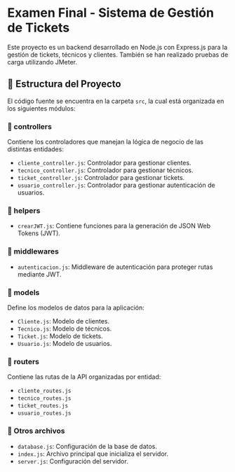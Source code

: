 # Examen Final - Sistema de Gestión de Tickets

Este proyecto es un backend desarrollado en Node.js con Express.js para la gestión de tickets, técnicos y clientes. También se han realizado pruebas de carga utilizando JMeter.

## 📂 Estructura del Proyecto

El código fuente se encuentra en la carpeta `src`, la cual está organizada en los siguientes módulos:

### 📁 controllers
Contiene los controladores que manejan la lógica de negocio de las distintas entidades:
- `cliente_controller.js`: Controlador para gestionar clientes.
- `tecnico_controller.js`: Controlador para gestionar técnicos.
- `ticket_controller.js`: Controlador para gestionar tickets.
- `usuario_controller.js`: Controlador para gestionar autenticación de usuarios.

### 📁 helpers
- `crearJWT.js`: Contiene funciones para la generación de JSON Web Tokens (JWT).

### 📁 middlewares
- `autenticacion.js`: Middleware de autenticación para proteger rutas mediante JWT.

### 📁 models
Define los modelos de datos para la aplicación:
- `Cliente.js`: Modelo de clientes.
- `Tecnico.js`: Modelo de técnicos.
- `Ticket.js`: Modelo de tickets.
- `Usuario.js`: Modelo de usuarios.

### 📁 routers
Contiene las rutas de la API organizadas por entidad:
- `cliente_routes.js`
- `tecnico_routes.js`
- `ticket_routes.js`
- `usuario_routes.js`

### 📄 Otros archivos
- `database.js`: Configuración de la base de datos.
- `index.js`: Archivo principal que inicializa el servidor.
- `server.js`: Configuración del servidor.

